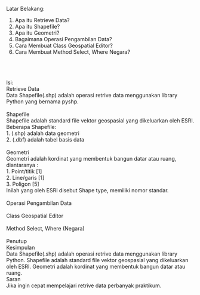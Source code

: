 <Justify>Latar Belakang:<br>
1. Apa itu Retrieve Data?<br>
2. Apa itu Shapefile?<br>
3. Apa itu Geometri?<br>
4. Bagaimana Operasi Pengambilan Data?<br>
5. Cara Membuat Class Geospatial Editor?<br>
6. Cara Membuat Method Select, Where Negara?<br>
<br>
<br>
<br>
Isi:<br>
Retrieve Data<br>
Data Shapefile(.shp) adalah operasi retrive data menggunakan library Python yang bernama pyshp.<br>
<br>
Shapefile<br>
Shapefile adalah standard file vektor geospasial yang dikeluarkan oleh ESRI.<br>
Beberapa Shapefile:<br>
1. (.shp) adalah data geometri<br>
2. (.dbf) adalah tabel basis data<br>
<br>
Geometri<br>
Geometri adalah kordinat yang membentuk bangun datar atau ruang, diantaranya :<br>
1. Point/titik [1]<br>
2. Line/garis [1]<br>
3. Poligon [5]<br>
Inilah yang oleh ESRI disebut Shape type, memiliki nomor standar.<br>
<br>
Operasi Pengambilan Data
<br>
<br>
Class Geospatial Editor
<br>
<br>
Method Select, Where (Negara)
<br>
<br>
Penutup<br>
Kesimpulan<br>
Data Shapefile(.shp) adalah operasi retrive data menggunakan library Python. Shapefile adalah standard file vektor geospasial yang dikeluarkan oleh ESRI. Geometri adalah kordinat yang membentuk bangun datar atau ruang.<br>
Saran<br>
Jika ingin cepat mempelajari retrive data perbanyak praktikum.</Justify>